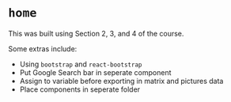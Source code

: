# `home`

This was built using Section 2, 3, and 4 of the course.

Some extras include:

- Using `bootstrap` and `react-bootstrap`
- Put Google Search bar in seperate component
- Assign to variable before exporting in matrix and pictures data
- Place components in seperate folder
